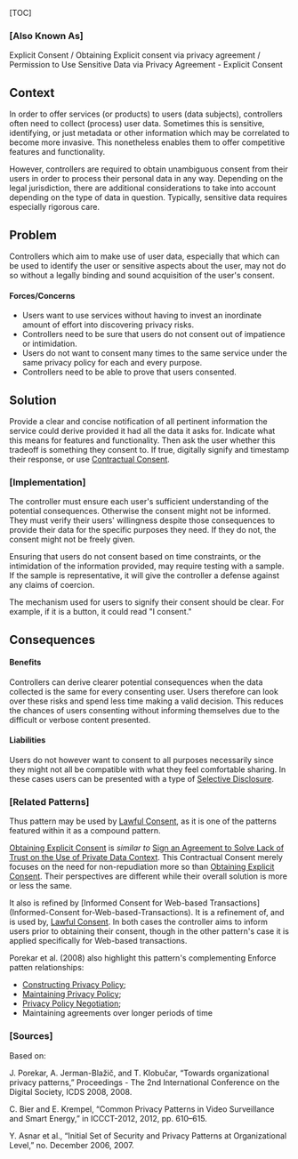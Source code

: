 [TOC]

### [Also Known As]
<!-- All other names the pattern is known by.-->

Explicit Consent / Obtaining Explicit consent via privacy agreement / Permission to Use Sensitive Data via Privacy Agreement - Explicit Consent

## Context
<!-- The situations in which the pattern may apply.-->

In order to offer services (or products) to users (data subjects), controllers often need to collect (process) user data. Sometimes this is sensitive, identifying, or just metadata or other information which may be correlated to become more invasive. This nonetheless enables them to offer competitive features and functionality.

However, controllers are required to obtain unambiguous consent from their users in order to process their personal data in any way. Depending on the legal jurisdiction, there are additional considerations to take into account depending on the type of data in question. Typically, sensitive data requires especially rigorous care.

## Problem
<!-- The problem a pattern addresses, including a list of forces describing why a problem might be difficult to solve.-->

Controllers which aim to make use of user data, especially that which can be used to identify the user or sensitive aspects about the user, may not do so without a legally binding and sound acquisition of the user's consent.

#### Forces/Concerns
- Users want to use services without having to invest an inordinate amount of effort into discovering privacy risks.
- Controllers need to be sure that users do not consent out of impatience or intimidation.
- Users do not want to consent many times to the same service under the same privacy policy for each and every purpose.
- Controllers need to be able to prove that users consented.

## Solution
<!-- A concise description of how the pattern addresses the problem.-->

Provide a clear and concise notification of all pertinent information the service could derive provided it had all the data it asks for. Indicate what this means for features and functionality. Then ask the user whether this tradeoff is something they consent to. If true, digitally signify and timestamp their response, or use [Contractual Consent](Sign-an-Agreement-to-Solve-Lack-of-Trust-on-the-Use-of-Private-Data-Context).

<!--### [Structure]-->
<!--A detailed specification of the structural aspects of the pattern. A class diagram if applicable.-->



### [Implementation]
<!--Guidelines for implementing the pattern; code fragments; suggested PETS; policy fragments.-->

The controller must ensure each user's sufficient understanding of the potential consequences. Otherwise the consent might not be informed. They must verify their users' willingness despite those consequences to provide their data for the specific purposes they need. If they do not, the consent might not be freely given.

Ensuring that users do not consent based on time constraints, or the intimidation of the information provided, may require testing with a sample. If the sample is representative, it will give the controller a defense against any claims of coercion.

The mechanism used for users to signify their consent should be clear. For example, if it is a button, it could read "I consent."

## Consequences
<!--The advantages (benefits) and disadvantages (liabilities) of applying the pattern.-->

#### Benefits
Controllers can derive clearer potential consequences when the data collected is the same for every consenting user. Users therefore can look over these risks and spend less time making a valid decision. This reduces the chances of users consenting without informing themselves due to the difficult or verbose content presented.

#### Liabilities
Users do not however want to consent to all purposes necessarily since they might not all be compatible with what they feel comfortable sharing. In these cases users can be presented with a type of [Selective Disclosure](Selective-Disclosure).

<!--### [Constraints]-->
<!-- limitations as a consequence of applying the pattern.-->



<!--## Examples-->
<!--Motivational example to see how the pattern is applied.-->



<!--### [Known Uses]-->
<!-- Pointers to various applications of the pattern.-->



<!--## See Also-->
<!-- Any pointers to relevant information, not contained in the subfields below.-->



### [Related Patterns]
<!-- Supporting and conflicting patterns-->

Thus pattern may be used by [Lawful Consent](Lawful-Consent), as it is one of the patterns featured within it as a compound pattern.

[Obtaining Explicit Consent](Obtaining-Explicit-Consent) is _similar to_ [Sign an Agreement to Solve Lack of Trust on the Use of Private Data Context](Sign-an-Agreement-to-Solve-Lack-of-Trust-on-the-Use-of-Private-Data-Context). This Contractual Consent merely focuses on the need for non-repudiation more so than [Obtaining Explicit Consent](Obtaining-Explicit-Consent). Their perspectives are different while their overall solution is more or less the same. 

It also is refined by [Informed Consent for Web-based Transactions](Informed-Consent for-Web-based-Transactions). It is a refinement of, and is used by, [Lawful Consent](Lawful-Consent). In both cases the controller aims to inform users prior to obtaining their consent, though in the other pattern's case it is applied specifically for Web-based transactions.

Porekar et al. (2008) also highlight this pattern's complementing Enforce patten relationships:

- [Constructing Privacy Policy](Creating-Privacy-Policy);
- [Maintaining Privacy Policy](Maintaining-Privacy-Policy);
- [Privacy Policy Negotiation](Negotiation-of-Privacy-Policy);
- Maintaining agreements over longer periods of time

### [Sources]
<!-- References to the original source of the pattern.-->

Based on:

J. Porekar, A. Jerman-Blažič, and T. Klobučar, “Towards organizational privacy patterns,” Proceedings - The 2nd International Conference on the Digital Society, ICDS 2008, 2008.

C. Bier and E. Krempel, “Common Privacy Patterns in Video Surveillance and Smart Energy,” in ICCCT-2012, 2012, pp. 610–615.

Y. Asnar et al., “Initial Set of Security and Privacy Patterns at Organizational Level,” no. December 2006, 2007.

<!--## General Comments-->
<!-- Separate discussion on the pattern.-->



<!--## Tags-->
<!-- User definable descriptors for additional correlation.-->